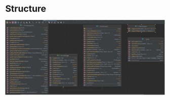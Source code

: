 # Structure

![structure](https://github.com/bogdansoft/java_foundations/blob/master/src/main/resources/images/classes%20with%20methods.png)
